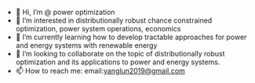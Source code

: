 - 👋 Hi, I’m @ power optimization
- 👀 I’m interested in distributionally robust chance constrained optimization, power system operations, economics
- 🌱 I’m currently learning how to develop tractable approaches for power and energy systems with renewable energy
- 💞️ I’m looking to collaborate on the topic of distributionally robust optimization and its applications to power and energy systems.
- 📫 How to reach me: email:yanglun2019@gmail.com

<!---
LunYang2019/LunYang2019 is a ✨ special ✨ repository because its `README.md` (this file) appears on your GitHub profile.
You can click the Preview link to take a look at your changes.
--->
